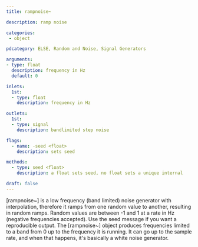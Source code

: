 ```yaml
---
title: rampnoise~

description: ramp noise

categories:
 - object

pdcategory: ELSE, Random and Noise, Signal Generators

arguments:
- type: float
  description: frequency in Hz
  default: 0

inlets: 
  1st:
  - type: float
    description: frequency in Hz

outlets:
  1st:
  - type: signal
    description: bandlimited step noise

flags:
  - name: -seed <float>
    description: sets seed

methods:
  - type: seed <float>
    description: a float sets seed, no float sets a unique internal

draft: false
---
```


[rampnoise~] is a low frequency (band limited) noise generator with interpolation, therefore it ramps from one random value to another, resulting in random ramps. Random values are between -1 and 1 at a rate in Hz (negative frequencies accepted). Use the seed message if you want a reproducible output.
The [rampnoise~] object produces frequencies limited to a band from 0 up to the frequency it is running. It can go up to the sample rate, and when that happens, it's basically a white noise generator.
